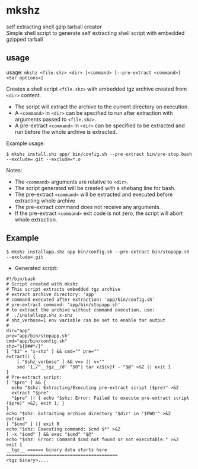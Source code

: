 # mkshz
self extracting shell gzip tarball creator  
Simple shell script to generate self extracting shell script with embedded gzipped tarball

## usage
usage: `mkshz <file.shz> <dir> [<command> [--pre-extract <command>] <tar options>]`

Creates a shell script `<file.shz>` with embedded tgz archive created from `<dir>` content.
* The script will extract the archive to the current directory on execution.
* A `<command>` in `<dir>` can be specified to run after extraction with arguments passed to `<file.shz>`.
* A pre-extract `<command>` in `<dir>` can be specified to be extracted and run before the whole archive is extracted.

Example usage:
```
$ mkshz install.shz app/ bin/config.sh --pre-extract bin/pre-stop.bash --exclude=.git --exclude=*.o
```
Notes:
* The `<command>` arguments are relative to `<dir>`.
* The script generated will be created with a shebang line for bash.
* The pre-extract `<command>` will be extracted and executed before extracting whole archive
* The pre-extract command does not receive any arguments.
* If the pre-extract `<command>` exit code is not zero, the script will abort whole extraction.

## Example

```
$ mkshz installapp.shz app bin/config.sh --pre-extract bin/stopapp.sh --exclude=.git
```

* Generated script:
```
#!/bin/bash
# Script created with mkshz
# This script extracts embedded tgz archive
# extract archive directory: 'app'
# command executed after extraction: 'app/bin/config.sh'
# pre-extract command: 'app/bin/stopapp.sh'
# to extract the archive without command execution, use:
#  ./installapp.shz x-shz
# shz_verbose=1 env variable can be set to enable tar output
#
dir="app"
pre="app/bin/stopapp.sh"
cmd="app/bin/config.sh"
shz="${0##*/}"
[ "$1" = "x-shz" ] && cmd="" pre=""
extract() {
    [ "$shz_verbose" ] && v=v || v=""
    sed '1,/^__tgz__/d' "$0"| tar xz${v}f - "$@" >&2 || exit 1
}
# Pre-extract script:
[ "$pre" ] && {
  echo "$shz: Extracting/Executing pre-extract script ($pre)" >&2
  extract "$pre"
  "$pre" || { echo "$shz: Error: Failed to execute pre-extract script ($pre)" >&2; exit 1; }
}
echo "$shz: Extracting archive directory '$dir' in '$PWD'" >&2
extract
[ "$cmd" ] || exit 0
echo "$shz: Executing command: $cmd $*" >&2
[ -x "$cmd" ] && exec "$cmd" "$@"
echo "$shz: Error: Command $cmd not found or not executable." >&2
exit 1
__tgz__ ====== binary data starts here ==========================================
<tgz binary>....
```
